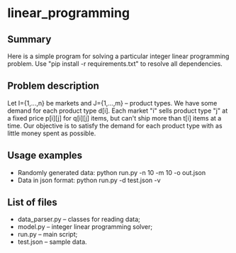 # linear_programming

## Summary
Here is a simple program for solving a particular integer linear programming problem.
Use "pip install -r requirements.txt" to resolve all dependencies.

## Problem description
Let I={1,...,n} be markets and J={1,...,m} – product types. We have some demand for each product type d[i]. Each market "i" sells product type "j" at a fixed price p[i][j] for q[i][j] items, but can't ship more than t[i] items at a time. Our objective is to satisfy the demand for each product type with as little money spent as possible.

## Usage examples
* Randomly generated data: python run.py -n 10 -m 10 -o out.json
* Data in json format: python run.py -d test.json -v

## List of files
* data_parser.py – classes for reading data;
* model.py – integer linear programming solver;
* run.py – main script;
* test.json – sample data.
